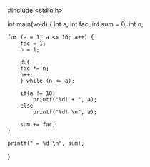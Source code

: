 #include <stdio.h>

int main(void)
{
	int a;
	int fac;
	int sum = 0;
	int n;

	for (a = 1; a <= 10; a++) {
		fac = 1;
		n = 1;

		do{
		fac *= n;
		n++;
		} while (n <= a);

		if(a != 10)
			printf("%d! + ", a);
		else
			printf("%d! \n", a);

		sum += fac;
	}

	printf(" = %d \n", sum);
}

